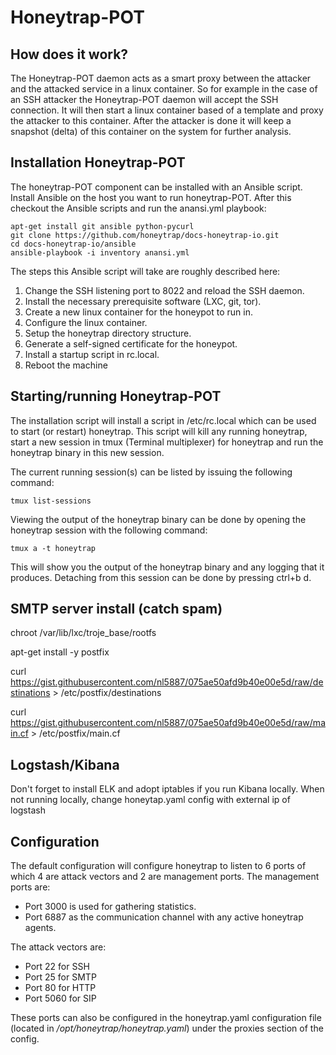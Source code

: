 Honeytrap-POT
=========

How does it work?
------------
The Honeytrap-POT daemon acts as a smart proxy between the attacker and the attacked service in a linux container. So for example in the case of an SSH attacker the Honeytrap-POT daemon will accept the SSH connection. It will then start a linux container based of a template and proxy the attacker to this container. After the attacker is done it will keep a snapshot (delta) of this container on the system for further analysis.

Installation Honeytrap-POT
------------
The honeytrap-POT component can be installed with an Ansible script. Install Ansible on the host you want to run honeytrap-POT. After this checkout the Ansible scripts and run the anansi.yml playbook:

    apt-get install git ansible python-pycurl
    git clone https://github.com/honeytrap/docs-honeytrap-io.git
    cd docs-honeytrap-io/ansible
    ansible-playbook -i inventory anansi.yml

The steps this Ansible script will take are roughly described here:
 1. Change the SSH listening port to 8022 and reload the SSH daemon.
 2. Install the necessary prerequisite software (LXC, git, tor).
 3. Create a new linux container for the honeypot to run in.
 4. Configure the linux container.
 5. Setup the honeytrap directory structure.
 6. Generate a self-signed certificate for the honeypot.
 7. Install a startup script in rc.local.
 8. Reboot the machine

Starting/running Honeytrap-POT
----------------------
The installation script will install a script in /etc/rc.local which can be used to start (or restart) honeytrap. This script will kill any running honeytrap, start a new session in tmux (Terminal multiplexer) for honeytrap and run the honeytrap binary in this new session.

The current running session(s) can be listed by issuing the following command:

    tmux list-sessions

Viewing the output of the honeytrap binary can be done by opening the honeytrap session with the following command:

    tmux a -t honeytrap

This will show you the output of the honeytrap binary and any logging that it produces. Detaching from this session can be done by pressing ctrl+b d.

SMTP server install (catch spam)
-------------------
chroot /var/lib/lxc/troje_base/rootfs

apt-get install -y postfix

curl https://gist.githubusercontent.com/nl5887/075ae50afd9b40e00e5d/raw/destinations > /etc/postfix/destinations

curl https://gist.githubusercontent.com/nl5887/075ae50afd9b40e00e5d/raw/main.cf > /etc/postfix/main.cf

Logstash/Kibana
-------------
Don't forget to install ELK and adopt iptables if you run Kibana locally. When not running locally, change honeytap.yaml config with external ip of logstash

Configuration
-------------
The default configuration will configure honeytrap to listen to 6 ports of which 4 are attack vectors and 2 are management ports. The management ports are:

 - Port 3000 is used for gathering statistics.
 - Port 6887 as the communication channel with any active honeytrap agents.

The attack vectors are:

 - Port 22 for SSH
 - Port 25 for SMTP
 - Port 80 for HTTP
 - Port 5060 for SIP

These ports can also be configured in the honeytrap.yaml configuration file (located in */opt/honeytrap/honeytrap.yaml*) under the proxies section of the config.

